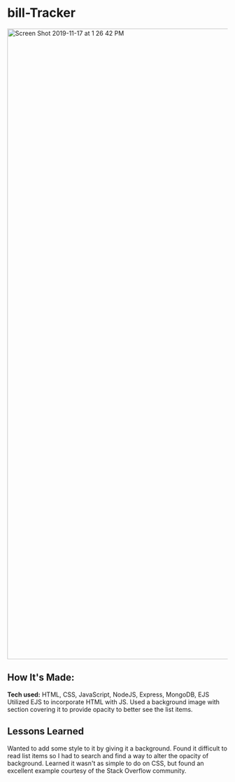 # bill-Tracker

<img width="1440" alt="Screen Shot 2019-11-17 at 1 26 42 PM" src="https://user-images.githubusercontent.com/55306344/69011933-f9fd3f00-093d-11ea-9522-396bf164da4e.png">

## How It's Made:
**Tech used:** HTML, CSS, JavaScript, NodeJS, Express, MongoDB, EJS
Utilized EJS to incorporate HTML with JS. Used a background image with section covering it to provide opacity to better see the list items.

## Lessons Learned
Wanted to add some style to it by giving it a background. Found it difficult to read list items so I had to search and find a way to alter the opacity of background. Learned it wasn't as simple to do on CSS, but found an excellent example courtesy of the Stack Overflow community.
